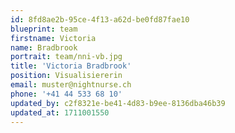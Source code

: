 ```yaml
---
id: 8fd8ae2b-95ce-4f13-a62d-be0fd87fae10
blueprint: team
firstname: Victoria
name: Bradbrook
portrait: team/nni-vb.jpg
title: 'Victoria Bradbrook'
position: Visualisiererin
email: muster@nightnurse.ch
phone: '+41 44 533 68 10'
updated_by: c2f8321e-be41-4d83-b9ee-8136dba46b39
updated_at: 1711001550
---
```

